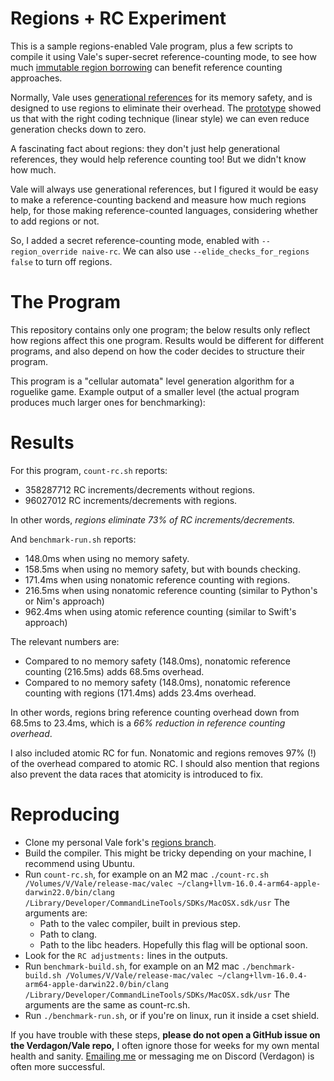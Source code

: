# Regions + RC Experiment

This is a sample regions-enabled Vale program, plus a few scripts to compile it using Vale's super-secret reference-counting mode, to see how much [immutable region borrowing](https://verdagon.dev/blog/zero-cost-borrowing-regions-part-1-immutable-borrowing) can benefit reference counting approaches.

Normally, Vale uses [generational references](https://verdagon.dev/blog/generational-references) for its memory safety, and is designed to use regions to eliminate their overhead. The [prototype](https://verdagon.dev/blog/first-regions-prototype) showed us that with the right coding technique (linear style) we can even reduce generation checks down to zero.

A fascinating fact about regions: they don't just help generational references, they would help reference counting too! But we didn't know how much.

Vale will always use generational references, but I figured it would be easy to make a reference-counting backend and measure how much regions help, for those making reference-counted languages, considering whether to add regions or not.

So, I added a secret reference-counting mode, enabled with `--region_override naive-rc`. We can also use `--elide_checks_for_regions false` to turn off regions.

# The Program

This repository contains only one program; the below results only reflect how regions affect this one program. Results would be different for different programs, and also depend on how the coder decides to structure their program.

This program is a "cellular automata" level generation algorithm for a roguelike game. Example output of a smaller level (the actual program produces much larger ones for benchmarking):



# Results

For this program, `count-rc.sh` reports:

 * 358287712 RC increments/decrements without regions.
 * 96027012 RC increments/decrements with regions.

In other words, *regions eliminate 73% of RC increments/decrements.*

And `benchmark-run.sh` reports:

 * 148.0ms when using no memory safety.
 * 158.5ms when using no memory safety, but with bounds checking.
 * 171.4ms when using nonatomic reference counting with regions.
 * 216.5ms when using nonatomic reference counting (similar to Python's or Nim's approach)
 * 962.4ms when using atomic reference counting (similar to Swift's approach)

The relevant numbers are:

 * Compared to no memory safety (148.0ms), nonatomic reference counting (216.5ms) adds 68.5ms overhead.
 * Compared to no memory safety (148.0ms), nonatomic reference counting with regions (171.4ms) adds 23.4ms overhead.

In other words, regions bring reference counting overhead down from 68.5ms to 23.4ms, which is a *66% reduction in reference counting overhead*.

I also included atomic RC for fun. Nonatomic and regions removes 97% (!) of the overhead compared to atomic RC. I should also mention that regions also prevent the data races that atomicity is introduced to fix.

# Reproducing

 * Clone my personal Vale fork's [regions branch](https://github.com/Verdagon/Vale/tree/regions).
 * Build the compiler. This might be tricky depending on your machine, I recommend using Ubuntu.
 * Run `count-rc.sh`, for example on an M2 mac `./count-rc.sh /Volumes/V/Vale/release-mac/valec ~/clang+llvm-16.0.4-arm64-apple-darwin22.0/bin/clang /Library/Developer/CommandLineTools/SDKs/MacOSX.sdk/usr` The arguments are:
    * Path to the valec compiler, built in previous step.
    * Path to clang.
    * Path to the libc headers. Hopefully this flag will be optional soon.
 * Look for the `RC adjustments:` lines in the outputs.
 * Run `benchmark-build.sh`, for example on an M2 mac `./benchmark-build.sh /Volumes/V/Vale/release-mac/valec ~/clang+llvm-16.0.4-arm64-apple-darwin22.0/bin/clang /Library/Developer/CommandLineTools/SDKs/MacOSX.sdk/usr` The arguments are the same as count-rc.sh.
 * Run `./benchmark-run.sh`, or if you're on linux, run it inside a cset shield.

If you have trouble with these steps, **please do not open a GitHub issue on the Verdagon/Vale repo,** I often ignore those for weeks for my own mental health and sanity. [Emailing me](verdagon_epsa@verdagon.dev) or messaging me on Discord (Verdagon) is often more successful.
